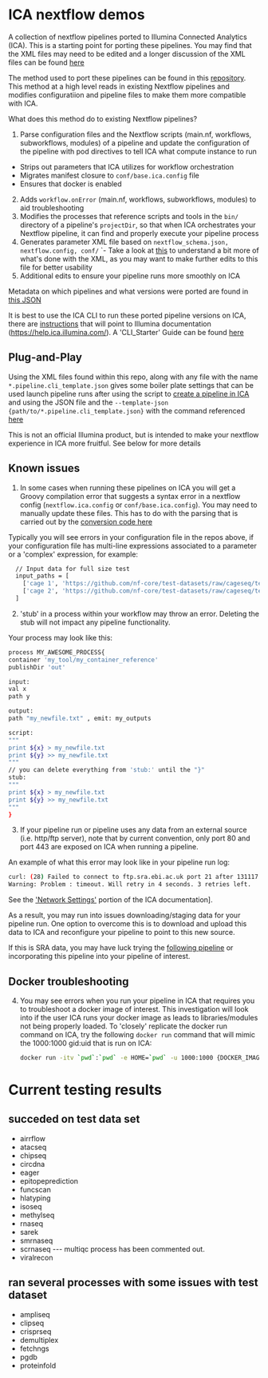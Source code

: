 # ICA nextflow demos

A collection of nextflow pipelines ported to Illumina Connected Analytics (ICA). This is a starting point for porting these pipelines.
You may find that the XML files may need to be edited and a longer discussion of the XML files can be found [here](https://github.com/keng404/nextflow-to-icav2-config/blob/main/XML.md)

The method used to port these pipelines can be found in this [repository](https://github.com/keng404/nextflow-to-icav2-config?tab=readme-ov-file#what-do-these-scripts-do).
This method at a high level reads in existing Nextflow pipelines and modifies configuratiion and pipeline files to make them more compatible with ICA.

What does this method do to existing Nextflow pipelines?
1) Parse configuration files and the Nextflow scripts (main.nf, workflows, subworkflows, modules) of a pipeline and update the configuration of the pipeline with pod directives to tell ICA what compute instance to run
  - Strips out parameters that ICA utilizes for workflow orchestration
  - Migrates manifest closure to ```conf/base.ica.config``` file
  - Ensures that docker is enabled
2) Adds ```workflow.onError``` (main.nf, workflows, subworkflows, modules) to aid troubleshooting
3) Modifies the processes that reference scripts and tools in the ```bin/``` directory of a pipeline's ```projectDir```, so that when ICA orchestrates your Nextflow pipeline, it can find and properly execute your pipeline process
4) Generates parameter XML file based on ```nextflow_schema.json, nextflow.config, conf/```
`- Take a look at [this](https://github.com/keng404/nextflow-to-icav2-config/blob/main/XML.md) to understand a bit more of what's done with the XML, as you may want to make further edits to this file for better usability
5) Additional edits to ensure your pipeline runs more smoothly on ICA

Metadata on which pipelines and what versions were ported are found in [this JSON](https://github.com/keng404/ica_nextflow_demos_v2/blob/main/nf-core.ica_conversion.metadata.json)

It is best to use the ICA CLI to run these ported pipeline versions on ICA, there are [instructions](https://github.com/keng404/nextflow-to-icav2-config#prerequitsites) that will point to Illumina documentation (https://help.ica.illumina.com/). A 'CLI_Starter' Guide can be found [here](https://github.com/keng404/ica_nextflow_demos_v2/blob/main/CLI.md)

## Plug-and-Play

Using the XML files found within this repo, along with any file with the name ```*.pipeline.cli_template.json``` gives some boiler plate settings that can be used launch pipeline runs after using the script to [create a pipeline in ICA](https://github.com/keng404/nextflow-to-icav2-config#step-6-to-create-a-pipeline-in-ica-you-can-use-the-following-helper-script-nf-corecreate_ica_pipeliner) and using the JSON file and the  ```--template-json {path/to/*.pipeline.cli_template.json}``` with the command referenced [here](https://github.com/keng404/nextflow-to-icav2-config#how-to-run-a-pipeline-in--ica-via-cli)

This is not an official Illumina product, but is intended to make your nextflow experience in ICA more fruitful. See below for more details

## Known issues
1) In some cases when running these pipelines on ICA you will get a Groovy compilation error that suggests a syntax error in a nextflow config (```nextflow.ica.config``` or ```conf/base.ica.config```). You may need to manually update these files. This has to do with the parsing that is carried out by the [conversion code here](https://github.com/keng404/nextflow-to-icav2-config)

Typically you will see errors in your configuration file in the repos above, if your configuration file has multi-line expressions associated to a parameter or a 'complex' expression, for example:
```bash
  // Input data for full size test
  input_paths = [
    ['cage 1', 'https://github.com/nf-core/test-datasets/raw/cageseq/testdata/cage1.fastq.gz'],
    ['cage 2', 'https://github.com/nf-core/test-datasets/raw/cageseq/testdata/cage2.fastq.gz']
  ]
```
2) 'stub' in a process within your workflow may throw an error. Deleting the stub will not impact any pipeline functionality.

Your process may look like this:

```bash
process MY_AWESOME_PROCESS{
container 'my_tool/my_container_reference'
publishDir 'out'

input:
val x
path y

output:
path "my_newfile.txt" , emit: my_outputs

script:
"""
print ${x} > my_newfile.txt
print ${y} >> my_newfile.txt
"""
// you can delete everything from 'stub:' until the "}"
stub:
"""
print ${x} > my_newfile.txt
print ${y} >> my_newfile.txt
"""
}
```
3) If your pipeline run or pipeline uses any data from an external source (i.e. http/ftp server), note that by current convention, 
only port 80 and port 443 are exposed on ICA when running a pipeline. 

An example of what this error may look like in your pipeline run log:
```bash
curl: (28) Failed to connect to ftp.sra.ebi.ac.uk port 21 after 131117 ms: Connection timed out
Warning: Problem : timeout. Will retry in 4 seconds. 3 retries left.
```

See the ['Network Settings'](https://help.ica.illumina.com/reference/r-networksettings) portion of the ICA documentation].

As a result, you may run into issues downloading/staging data for your pipeline run.
One option to overcome this is to download and upload this data to ICA and reconfigure your pipeline to point to this new source.

If this is SRA data, you may have luck trying the [following pipeline](https://github.com/keng404/ica_nextflow_demos/tree/master/sra_download_pipeline) or incorporating this pipeline into your pipeline of interest.

## Docker troubleshooting

4) You may see errors when you run your pipeline in ICA that requires you to troubleshoot a docker image of interest. This investigation will look into if the user ICA runs your docker image as leads to libraries/modules not being properly loaded. To 'closely' replicate the docker run command on ICA, try the following ```docker run``` command that will mimic the 1000:1000 gid:uid that is run on ICA:
   ```bash
   docker run -itv `pwd`:`pwd` -e HOME=`pwd` -u 1000:1000 {DOCKER_IMAGE_OF_INTEREST} /bin/bash
   ```

# Current testing results

## succeded on test data set
- airrflow
- atacseq
- chipseq
- circdna
- eager
- epitopeprediction
- funcscan
- hlatyping
- isoseq
- methylseq
- rnaseq
- sarek
- smrnaseq
- scrnaseq --- multiqc process has been commented out.
- viralrecon

## ran several processes with some issues with test dataset 
- ampliseq
- clipseq
- crisprseq
- demultiplex
- fetchngs
- pgdb
- proteinfold
